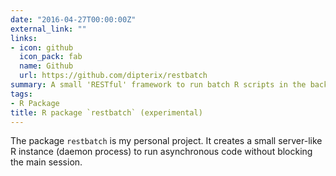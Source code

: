```yaml
---
date: "2016-04-27T00:00:00Z"
external_link: ""
links:
- icon: github
  icon_pack: fab
  name: Github
  url: https://github.com/dipterix/restbatch
summary: A small 'RESTful' framework to run batch R scripts in the background
tags:
- R Package
title: R package `restbatch` (experimental)
---
```


The package `restbatch` is my personal project. It creates a small server-like R instance (daemon process) to run asynchronous code without blocking the main session. 
